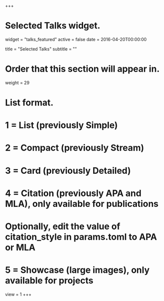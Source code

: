 +++
# Selected Talks widget.
widget = "talks_featured"
active = false
date = 2016-04-20T00:00:00

title = "Selected Talks"
subtitle = ""

# Order that this section will appear in.
weight = 29

# List format.
#   1 = List (previously Simple)
#   2 = Compact (previously Stream)
#   3 = Card (previously Detailed)
#   4 = Citation (previously APA and MLA), only available for publications
#   Optionally, edit the value of citation_style in params.toml to APA or MLA
#   5 = Showcase (large images), only available for projects
view = 1
+++
